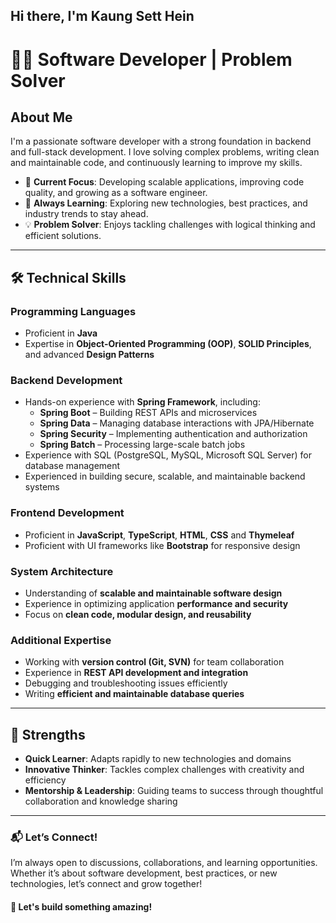 ## Hi there, I'm Kaung Sett Hein

# 👨‍💻 Software Developer | Problem Solver

## About Me  
I'm a passionate software developer with a strong foundation in backend and full-stack development. I love solving complex problems, writing clean and maintainable code, and continuously learning to improve my skills.

- 🔭 **Current Focus**: Developing scalable applications, improving code quality, and growing as a software engineer. 
- 🌱 **Always Learning**: Exploring new technologies, best practices, and industry trends to stay ahead.  
- 💡 **Problem Solver**:  Enjoys tackling challenges with logical thinking and efficient solutions.

---

## 🛠️ Technical Skills  

### **Programming Languages**
- Proficient in **Java** 
- Expertise in **Object-Oriented Programming (OOP)**, **SOLID Principles**, and advanced **Design Patterns**  

### **Backend Development**
- Hands-on experience with **Spring Framework**, including:
  - **Spring Boot** – Building REST APIs and microservices
  - **Spring Data** – Managing database interactions with JPA/Hibernate
  - **Spring Security** – Implementing authentication and authorization
  - **Spring Batch** – Processing large-scale batch jobs
- Experience with SQL (PostgreSQL, MySQL, Microsoft SQL Server) for database management
- Experienced in building secure, scalable, and maintainable backend systems

### **Frontend Development**
- Proficient in **JavaScript**, **TypeScript**, **HTML**, **CSS** and **Thymeleaf** 
- Proficient with UI frameworks like **Bootstrap** for responsive design

### **System Architecture**
- Understanding of **scalable and maintainable software design**
- Experience in optimizing application **performance and security**
- Focus on **clean code, modular design, and reusability**

### **Additional Expertise**
- Working with **version control (Git, SVN)** for team collaboration  
- Experience in **REST API development and integration** 
- Debugging and troubleshooting issues efficiently
- Writing **efficient and maintainable database queries** 

---

## 🚀 Strengths  
- **Quick Learner**: Adapts rapidly to new technologies and domains  
- **Innovative Thinker**: Tackles complex challenges with creativity and efficiency  
- **Mentorship & Leadership**: Guiding teams to success through thoughtful collaboration and knowledge sharing  

---

### 📬  Let’s Connect!  
I’m always open to discussions, collaborations, and learning opportunities. Whether it’s about software development, best practices, or new technologies, let’s connect and grow together!
#### 🚀  Let's build something amazing!

